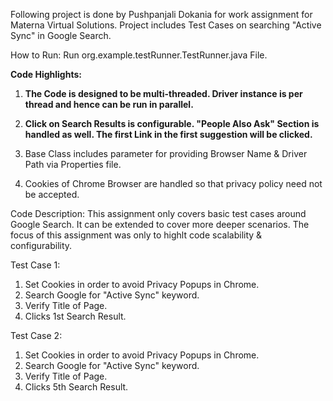 Following project is done by Pushpanjali Dokania for work assignment for Materna Virtual Solutions.
Project includes Test Cases on searching "Active Sync" in Google Search.

How to Run:
Run org.example.testRunner.TestRunner.java File.

**Code Highlights:** 

1. **The Code is designed to be multi-threaded. Driver instance is per thread and hence can be run in parallel.**

2. **Click on Search Results is configurable. "People Also Ask" Section is handled as well. The first Link in the first suggestion will be clicked.**

3. Base Class includes parameter for providing Browser Name & Driver Path via Properties file.

4. Cookies of Chrome Browser are handled so that privacy policy need not be accepted.


Code Description:
This assignment only covers basic test cases around Google Search. It can be extended to cover more deeper scenarios. The focus
of this assignment was only to highlt code scalability & configurability.

Test Case 1:
1. Set Cookies in order to avoid Privacy Popups in Chrome.
2. Search Google for "Active Sync" keyword.
3. Verify Title of Page.
4. Clicks 1st Search Result.

Test Case 2:
1. Set Cookies in order to avoid Privacy Popups in Chrome.
2. Search Google for "Active Sync" keyword.
3. Verify Title of Page.
4. Clicks 5th Search Result.